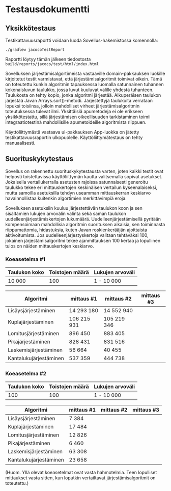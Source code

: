 # Testausdokumentti

## Yksikkötestaus

Testikattavuusraportti voidaan luoda Sovellus-hakemistossa komennolla:
```
./gradlew jacocoTestReport
```
Raportti löytyy tämän jälkeen tiedostosta `build/reports/jacoco/test/html/index.html`

Sovelluksen järjestämisalgortimeista vastaaville domain-pakkauksen luokille kirjoitetut testit varmistavat, että järjestämisalgoritmit toimivat oikein. Tämä on toteutettu kunkin algoritmin tapauksessa luomalla satunnainen tuhannen kokonaisluvun taulukko, jossa luvut kuuluvat välille yhdestä tuhanteen. Taulukosta on tehty kopio, jonka algoritmi järjestää. Alkuperäisen taulukon järjestää Javan Arrays.sort()-metodi. Järjestettyjä taulukoita verrataan lopuksi toisiinsa, jolloin mahdolliset virheet järjestämisalgoritmin toteutuksessa tulevat ilmi. Yksittäisiä apumetodeja ei ole erikseen yksikkötestattu, sillä järjestämisen oikeellisuuden tarkistaminen toimii integraatiotestinä mahdollisille apumetoideille algoritmista riippuen.

Käyttöliittymästä vastaava ui-pakkauksen App-luokka on jätetty testikattavuusraportin ulkopuolelle. Käyttöliittymätestaus on tehty manuaalisesti.

## Suorituskykytestaus

Sovellus on rakennettu suorituskykytestausta varten, joten kaikki testit ovat helposti toistettavissa käyttöliittymän kautta valitsemalla sopivat asetukset. Jokaisella vertailukerralla asetusten rajoissa satunnaisesti generoitu taulukko tekee eri mittauskertojen keskinäisen vertailun kyseenalaiseksi, mutta samoilla asetuksilla tehdyn useamman mittauskerran keskiarvo havainnollistaa kuitenkin algortimien merkittävimpiä eroja.

Sovelluksen asetuksiin kuuluu järjestettävän taulukon koon ja sen sisältämien lukujen arvovälin valinta sekä saman taulukon uudelleenjärjestämiskertojen lukumäärä. Uudelleenjärjestämisellä pyritään kompensoimaan mahdollisia algoritmin suorituksen aikaisia, sen toiminnasta riippumattomia, hidastuksia, kuten Javan roskienkerääjän ajoittaista aktivoitumista. Jos uudelleenjärjestyskertoja valitaan tehtäväksi 100, jokainen järjestämisalgoritmi tekee ajanmittauksen 100 kertaa ja lopullinen tulos on näiden mittauskertojen keskiarvo.

### Koeasetelma #1

|Taulukon koko|Toistojen määrä|Lukujen arvoväli|
|---|---|---|
|10 000|100|1 - 10 000|

|Algoritmi|mittaus #1|mittaus #2|mittaus #3|
|---|---|---|---|
|Lisäysjärjestäminen|14 293 180|14 552 940||
|Kuplajärjestäminen|106 215 931|105 219 346||
|Lomitusjärjestäminen|896 450|883 405||
|Pikajärjestäminen|828 431|831 516||
|Laskemisjärjestäminen|56 664|40 455||
|Kantalukujärjestäminen|537 359|444 738||

### Koeasetelma #2

|Taulukon koko|Toistojen määrä|Lukujen arvoväli|
|---|---|---|
|100|100|1 - 10 000|

|Algoritmi|mittaus #1|mittaus #2|mittaus #3|
|---|---|---|---|
|Lisäysjärjestäminen|7 384|||
|Kuplajärjestäminen|17 484|||
|Lomitusjärjestäminen|12 826|||
|Pikajärjestäminen|6 460|||
|Laskemisjärjestäminen|63 308|||
|Kantalukujärjestäminen|23 658|||

(Huom. Yllä olevat koeasetelmat ovat vasta hahmotelmia. Teen lopulliset mittaukset vasta sitten, kun loputkin vertailtavat järjestämisalgoritmit on toteutettu.)